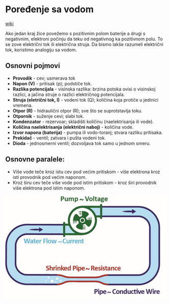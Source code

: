 # Poređenje sa vodom

[wiki](https://sh.wikipedia.org/wiki/Hidrauli%C4%8Dka_analogija)

Ako jedan kraj žice povežemo s pozitivnim polom baterije a drugi s negativnim, elektroni počinju da teku od negativnog ka pozitivnom polu. To se zove električni tok ili električna struja. Da bismo lakše razumeli električni tok, koristimo analogiju sa vodom. 

## Osnovni pojmovi

- **Provodik** - cev; usmerava tok
- **Napon (V)** - pritisak (p); podstiče tok.
- **Razlika potencijala** - visinska razlika: brzina potoka ovisi o visinskoj razlici, a jačina struje o razlici električnog potencijala. 
- **Struja (eletrični tok, I)** - vodeni tok (Q); količina koja protiče u jedinici vremena.
- **Otpor (R)** - hidraulični otpor (R); sve što se suprotstavlja toku.
- **Otpornik** - suženje cevi; slabi tok.
- **Kondenzator** - rezervoar; skladišti količinu (naelektrisanja ili vode).
- **Količina naelektrisanja (električni naboj)** - količina vode.
- **Izvor napona (baterija)** - pumpa ili vodo-toranj; stvara razliku pritisaka.
- **Prekidač** - ventil; zatvara i pušta vodeni tok.
- **Dioda** - jednosmerni ventil; dozvoljava tok samo u jednom smeru.

## Osnovne paralele:

- Više vode teče kroz istu cev pod većim pritiskom - više elektrona kroz isti provodnik pod većim naponom.
- Kroz širu cev teče više vode pod istim pritiskom - kroz širi provodnik više elektrona pod istim naponom.

![](slike/analogija.jpg)

<!-- ![](slike/analogija.png) -->